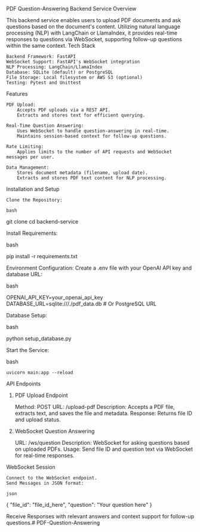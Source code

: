 PDF Question-Answering Backend Service
Overview

This backend service enables users to upload PDF documents and ask questions based on the document's content. Utilizing natural language processing (NLP) with LangChain or LlamaIndex, it provides real-time responses to questions via WebSocket, supporting follow-up questions within the same context.
Tech Stack

    Backend Framework: FastAPI
    WebSocket Support: FastAPI's WebSocket integration
    NLP Processing: LangChain/LlamaIndex
    Database: SQLite (default) or PostgreSQL
    File Storage: Local filesystem or AWS S3 (optional)
    Testing: Pytest and Unittest

Features

    PDF Upload:
        Accepts PDF uploads via a REST API.
        Extracts and stores text for efficient querying.

    Real-Time Question Answering:
        Uses WebSocket to handle question-answering in real-time.
        Maintains session-based context for follow-up questions.

    Rate Limiting:
        Applies limits to the number of API requests and WebSocket messages per user.

    Data Management:
        Stores document metadata (filename, upload date).
        Extracts and stores PDF text content for NLP processing.

Installation and Setup

    Clone the Repository:

    bash

git clone <repository-url>
cd backend-service

Install Requirements:

bash

pip install -r requirements.txt

Environment Configuration: Create a .env file with your OpenAI API key and database URL:

bash

OPENAI_API_KEY=your_openai_api_key
DATABASE_URL=sqlite:///./pdf_data.db  # Or PostgreSQL URL

Database Setup:

bash

python setup_database.py

Start the Service:

bash

    uvicorn main:app --reload

API Endpoints
1. PDF Upload Endpoint

    Method: POST
    URL: /upload-pdf
    Description: Accepts a PDF file, extracts text, and saves the file and metadata.
    Response: Returns file ID and upload status.

2. WebSocket Question Answering

    URL: /ws/question
    Description: WebSocket for asking questions based on uploaded PDFs.
    Usage: Send file ID and question text via WebSocket for real-time responses.

WebSocket Session

    Connect to the WebSocket endpoint.
    Send Messages in JSON format:

    json

{
  "file_id": "file_id_here",
  "question": "Your question here"
}

Receive Responses with relevant answers and context support for follow-up questions.#   P D F - Q u e s t i o n - A n s w e r i n g  
 